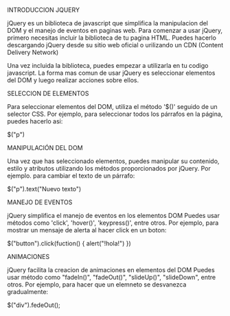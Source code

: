 INTRODUCCION JQUERY 

jQuery es un biblioteca de javascript que simplifica la manipulacion del DOM y el manejo de eventos en paginas web. Para comenzar a usar jQuery, primero necesitas incluir la biblioteca de tu pagina HTML. Puedes hacerlo descargando jQuery desde su sitio web oficial o urilizando un CDN (Content Delivery Network)

Una vez incluida la biblioteca, puedes empezar a utilizarla en tu codigo javascript. La forma mas comun de usar jQuery es seleccionar elementos del DOM y luego realizar acciones sobre ellos.

SELECCION DE ELEMENTOS

Para seleccionar elementos del DOM, utiliza el método '$()'
seguido de un selector CSS. Por ejemplo, para seleccionar todos los párrafos en la página, puedes hacerlo asi:

$("p")

MANIPULACIÓN DEL DOM 

Una vez que has seleccionado elementos, puedes manipular su contenido, estilo y atributos utilizando los métodos proporcionados por jQuery. Por ejemplo. para cambiar el texto de un párrafo:

$("p").text("Nuevo texto")

MANEJO DE EVENTOS 

jQuery simplifica el manejo de eventos en los elementos DOM 
Puedes usar métodos como 'click', 'hover()', 'keypress()',
entre otros. Por ejemplo, para mostrar un mensaje de alerta al hacer click en un boton: 

$("button").click(fuction() {
    alert("!hola!")
})

ANIMACIONES 

jQuery facilita la creacion de animaciones en elementos del DOM Puedes usar método como "fadeIn()", "fadeOut()", 
"slideUp()", "slideDown", entre otros. Por ejemplo, para hacer que un elemneto se desvanezca gradualmente:

$("div").fedeOut();

